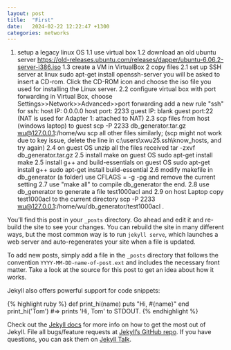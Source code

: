 ```yaml
---
layout: post
title:  "First"
date:   2024-02-22 12:22:47 +1300
categories: networks
---
```

1. setup a legacy linux OS
1.1 use virtual box
1.2 download an old ubuntu server
  https://old-releases.ubuntu.com/releases/dapper/ubuntu-6.06.2-server-i386.iso
1.3 create a VM in VirtualBox
2 copy files
2.1 set up SSH server at linux
sudo apt-get install openssh-server
you will be asked to insert a CD-rom. Click the CD-ROM icon and choose the iso file you used for installing the Linux server. 
2.2 configure virtual box with port forwarding
    in Virtual Box, choose Settings>>Network>>Advanced>>port forwarding
    add a new rule "ssh" for ssh:
    host IP: 0.0.0.0
    host port: 2233
    guest IP: blank
    guest port:22
(NAT is used for Adapter 1: attached to NAT)
2.3 scp files from host (windows laptop) to guest
scp -P 2233 db_generator.tar.gz wu@127.0.0.1:/home/wu
scp all other files similarly;
(scp might not work due to key issue, delete the line in c:\users\xwu25\.ssh\know_hosts, and try again)
2.4 on guest OS unzip all the files received
tar -zxvf db_generator.tar.gz
2.5 install make on guest OS
sudo apt-get install make
2.5 install g++ and build-essentials on guest OS
sudo apt-get install g++
sudo apt-get install build-essential
2.6 modify makefile in db_generator (a folder)
use CFLAGS = -g -pg and remove the current setting
2.7 use "make all" to compile db_generator
the end. 
2.8 use db_generator to generate a file test1000acl and 
2.9 on host Laptop copy test1000acl to the current directory
  scp -P 2233 wu@127.0.0.1:/home/wu/db_generator/test1000acl .


You’ll find this post in your `_posts` directory. Go ahead and edit it and re-build the site to see your changes. You can rebuild the site in many different ways, but the most common way is to run `jekyll serve`, which launches a web server and auto-regenerates your site when a file is updated.

To add new posts, simply add a file in the `_posts` directory that follows the convention `YYYY-MM-DD-name-of-post.ext` and includes the necessary front matter. Take a look at the source for this post to get an idea about how it works.

Jekyll also offers powerful support for code snippets:

{% highlight ruby %}
def print_hi(name)
  puts "Hi, #{name}"
end
print_hi('Tom')
#=> prints 'Hi, Tom' to STDOUT.
{% endhighlight %}

Check out the [Jekyll docs][jekyll-docs] for more info on how to get the most out of Jekyll. File all bugs/feature requests at [Jekyll’s GitHub repo][jekyll-gh]. If you have questions, you can ask them on [Jekyll Talk][jekyll-talk].

[jekyll-docs]: http://jekyllrb.com/docs/home
[jekyll-gh]:   https://github.com/jekyll/jekyll
[jekyll-talk]: https://talk.jekyllrb.com/
